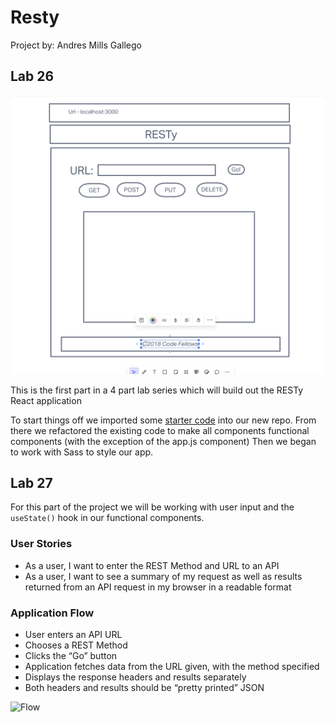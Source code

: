 # Resty

Project by:  Andres Mills Gallego

## Lab 26

![UML](./resty-uml.png)

This is the first part in a 4 part lab series which will build out the RESTy React application

To start things off we imported some [starter code]() into our new repo. 
From there we refactored the existing code to make all components functional components (with the exception of the app.js component)
Then we began to work with Sass to style our app. 

## Lab 27

For this part of the project we will be working with user input and the `useState()` hook in our functional components. 

### User Stories

- As a user, I want to enter the REST Method and URL to an API
- As a user, I want to see a summary of my request as well as results returned from an API request in my browser in a readable format

### Application Flow

- User enters an API URL
- Chooses a REST Method
- Clicks the “Go” button
- Application fetches data from the URL given, with the method specified
- Displays the response headers and results separately
- Both headers and results should be “pretty printed” JSON

![Flow](https://codefellows.github.io/code-401-javascript-guide/curriculum/class-27/lab/resty.png)